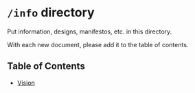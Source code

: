 # `/info` directory

Put information, designs, manifestos, etc. in this directory.

With each new document, please add it to the table of contents.

## Table of Contents

* [Vision](vision.md)
